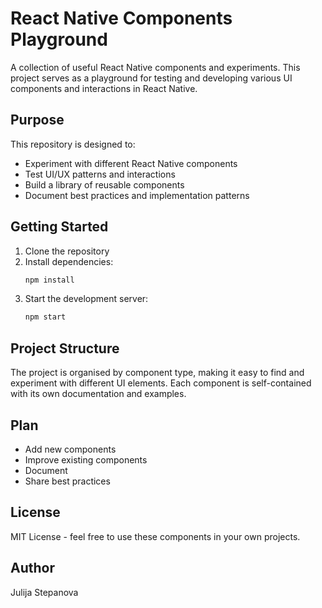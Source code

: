 # React Native Components Playground

A collection of useful React Native components and experiments. This project serves as a playground for testing and developing various UI components and interactions in React Native.

## Purpose

This repository is designed to:
- Experiment with different React Native components
- Test UI/UX patterns and interactions
- Build a library of reusable components
- Document best practices and implementation patterns

## Getting Started

1. Clone the repository
2. Install dependencies:
   ```bash
   npm install

3. Start the development server:
   ```bash
   npm start


## Project Structure

The project is organised by component type, making it easy to find and experiment with different UI elements. Each component is self-contained with its own documentation and examples.

## Plan

- Add new components
- Improve existing components
- Document 
- Share best practices

## License

MIT License - feel free to use these components in your own projects.

## Author

Julija Stepanova


